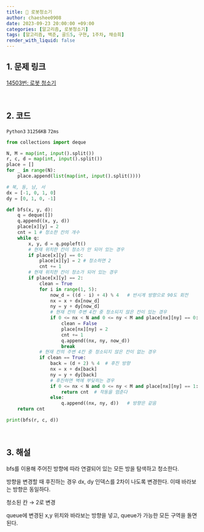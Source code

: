 ```yaml
---
title: 🐹 로봇청소기
author: chaeshee0908
date: 2023-09-23 20:00:00 +09:00
categories: [알고리즘, 로봇청소기]
tags: [알고리즘, 백준, 골드5, 구현, 1주차, 채승희]
render_with_liquid: false
---
```


## 1. 문제 링크

[14503번: 로봇 청소기](https://www.acmicpc.net/problem/14503)

<br>

## 2. 코드

`Python3`  `31256KB`  `72ms`

```python
from collections import deque

N, M = map(int, input().split())
r, c, d = map(int, input().split())
place = []
for _ in range(N):
    place.append(list(map(int, input().split())))

# 북, 동, 남, 서
dx = [-1, 0, 1, 0]
dy = [0, 1, 0, -1]

def bfs(x, y, d):
    q = deque([])
    q.append((x, y, d))
    place[x][y] = 2
    cnt = 1 # 청소한 칸의 개수
    while q:
        x, y, d = q.popleft()
        # 현재 위치한 칸이 청소가 안 되어 있는 경우
        if place[x][y] == 0:
            place[x][y] = 2 # 청소하면 2
            cnt += 1
        # 현재 위치한 칸이 청소가 되어 있는 경우
        if place[x][y] == 2:
            clean = True
            for i in range(1, 5):
                now_d = ((d - i) + 4) % 4   # 반시계 방향으로 90도 회전
                nx = x + dx[now_d]
                ny = y + dy[now_d]
                # 현재 칸의 주변 4칸 중 청소되지 않은 칸이 있는 경우
                if 0 <= nx < N and 0 <= ny < M and place[nx][ny] == 0:
                    clean = False
                    place[nx][ny] = 2
                    cnt += 1
                    q.append((nx, ny, now_d))
                    break
            # 현재 칸의 주변 4칸 중 청소되지 않은 칸이 없는 경우
            if clean == True:
                back = (d + 2) % 4  # 후진 방향
                nx = x + dx[back]
                ny = y + dy[back]
                # 후진하면 벽에 부딪히는 경우
                if 0 <= nx < N and 0 <= ny < M and place[nx][ny] == 1:
                    return cnt  # 작동을 멈춘다
                else:
                    q.append((nx, ny, d))   # 방향은 같음
    return cnt

print(bfs(r, c, d))

```

<br>

## 3. 해설
    
bfs를 이용해 주어진 방향에 따라 연결되어 있는 모든 방을 탐색하고 청소한다. 

방향을 변경할 때 후진하는 경우 dx, dy 인덱스를 2차이 나도록 변경한다. 이때 바라보는 방향은 동일하다.

청소된 칸 → 2로 변경

queue에 변경된 x,y 위치와 바라보는 방향을 넣고, queue가 가능한 모든 구역을 돌면 된다.
